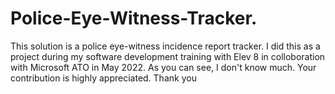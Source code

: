 # Police-Eye-Witness-Tracker.
This solution is a police eye-witness incidence report tracker.
I did this as a project during my software development training with Elev 8 in colloboration with Microsoft ATO in May 2022.
As you can see, I don't know much.
Your contribution is highly appreciated.
Thank you
